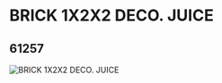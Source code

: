 # BRICK 1X2X2 DECO. JUICE
## 61257
![BRICK 1X2X2 DECO. JUICE](https://lc-www-live-s.legocdn.com/media/bricks/5/2/4516703.jpg)